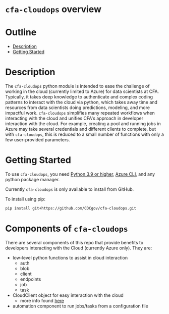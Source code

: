 # `cfa-cloudops` overview

# Outline
- [Description](#description)
- [Getting Started](#getting-started)

# Description
The `cfa-cloudops` python module is intended to ease the challenge of working in the cloud (currently limited to Azure) for data scientists at CFA. Typically, it takes deep knowledge to authenticate and complex coding patterns to interact with the cloud via python, which takes away time and resources from data scientists doing predictions, modeling, and more impactful work. `cfa-cloudops` simplifies many repeated workflows when interacting with the cloud and unifies CFA's approach in developer interaction with the cloud. For example, creating a pool and running jobs in Azure may take several credentials and different clients  to complete, but with `cfa-cloudops`, this is reduced to a small number of functions with only a few user-provided parameters.

# Getting Started
To use `cfa-cloudops`, you need [Python 3.9 or higher](https://www.python.org/downloads/), [Azure CLI](https://learn.microsoft.com/en-us/cli/azure), and any python package manager.

Currently `cfa-cloudops` is only available to install from GitHub.

To install using pip:
```bash
pip install git+https://github.com/CDCgov/cfa-cloudops.git
```

# Components of `cfa-cloudops`

There are several components of this repo that provide benefits to developers interacting with the Cloud (currently Azure only). They are:

- low-level python functions to assist in cloud interaction
  - auth
  - blob
  - client
  - endpoints
  - job
  - task
- CloudClient object for easy interaction with the cloud
  - more info found [here](./CloudClient/index.md)
- automation component to run jobs/tasks from a configuration file

